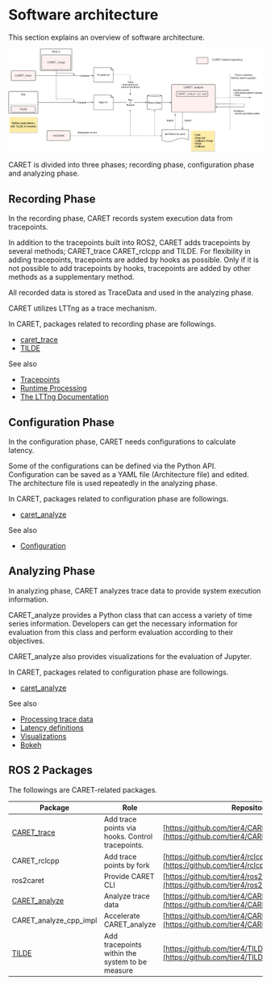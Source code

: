 # Software architecture

This section explains an overview of software architecture.

![architecture](../../imgs/architecture.drawio.png)

CARET is divided into three phases; recording phase, configuration phase and analyzing phase.

## Recording Phase

In the recording phase, CARET records system execution data from tracepoints.

In addition to the tracepoints built into ROS2, CARET adds tracepoints by several methods; CARET_trace CARET_rclcpp and TILDE.
For flexibility in adding tracepoints, tracepoints are added by hooks as possible.
Only if it is not possible to add tracepoints by hooks, tracepoints are added by other methods as a supplementary method.

All recorded data is stored as TraceData and used in the analyzing phase.

CARET utilizes LTTng as a trace mechanism.

In CARET, packages related to recording phase are followings.

- [caret_trace](./caret_trace.md)
- [TILDE](./tilde.md)

See also

- [Tracepoints](../trace_points)
- [Runtime Processing](../runtime_processing)
- [The LTTng Documentation](https://lttng.org/docs/)

## Configuration Phase

In the configuration phase, CARET needs configurations to calculate latency.

Some of the configurations can be defined via the Python API.
Configuration can be saved as a YAML file (Architecture file) and edited.
The architecture file is used repeatedly in the analyzing phase.

In CARET, packages related to configuration phase are followings.

- [caret_analyze](./caret_analyze.md)

See also

- [Configuration](../configuration/)

## Analyzing Phase

In analyzing phase, CARET analyzes trace data to provide system execution information.

CARET_analyze provides a Python class that can access a variety of time series information.
Developers can get the necessary information for evaluation from this class and perform evaluation according to their objectives.

CARET_analyze also provides visualizations for the evaluation of Jupyter.

In CARET, packages related to configuration phase are followings.

- [caret_analyze](./caret_analyze.md)

See also

- [Processing trace data](../processing_trace_data)
- [Latency definitions](../latency_definitions)
- [Visualizations](../visualizations)
- [Bokeh](https://docs.bokeh.org/)

## ROS 2 Packages

The followings are CARET-related packages.

| Package                             | Role                                             | Repository                                                                                           |
| ----------------------------------- | ------------------------------------------------ | ---------------------------------------------------------------------------------------------------- |
| [CARET_trace](./caret_trace.md)     | Add trace points via hooks. Control tracepoints. | [https://github.com/tier4/CARET_trace/](https://github.com/tier4/CARET_trace/)                       |
| CARET_rclcpp                        | Add trace points by fork                         | [https://github.com/tier4/rclcpp](https://github.com/tier4/rclcpp)                                   |
| ros2caret                           | Provide CARET CLI                                | [https://github.com/tier4/ros2caret/](https://github.com/tier4/ros2caret/)                           |
| [CARET_analyze](./caret_analyze.md) | Analyze trace data                               | [https://github.com/tier4/CARET_analyze/](https://github.com/tier4/CARET_analyze/)                   |
| CARET_analyze_cpp_impl              | Accelerate CARET_analyze                         | [https://github.com/tier4/CARET_analyze_cpp_impl/](https://github.com/tier4/CARET_analyze_cpp_impl/) |
| [TILDE](./tilde.md)                 | Add tracepoints within the system to be measure  | [https://github.com/tier4/TILDE](https://github.com/tier4/TILDE)                                     |
